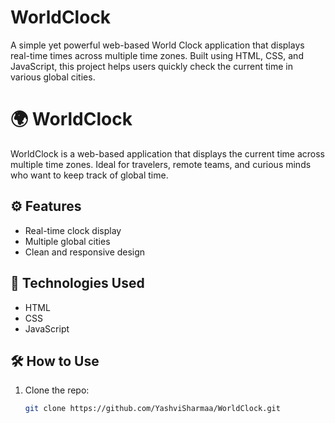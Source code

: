 # WorldClock
A simple yet powerful web-based World Clock application that displays real-time times across multiple time zones. Built using HTML, CSS, and JavaScript, this project helps users quickly check the current time in various global cities.
# 🌍 WorldClock

WorldClock is a web-based application that displays the current time across multiple time zones. Ideal for travelers, remote teams, and curious minds who want to keep track of global time.

## ⚙️ Features
- Real-time clock display
- Multiple global cities
- Clean and responsive design

## 🚀 Technologies Used
- HTML
- CSS
- JavaScript

## 🛠 How to Use
1. Clone the repo:
   ```bash
   git clone https://github.com/YashviSharmaa/WorldClock.git
